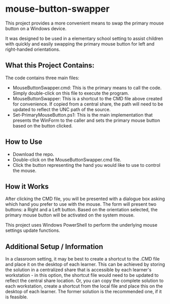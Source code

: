 # mouse-button-swapper
This project provides a more convenient means to swap the primary mouse button on a Windows device.

It was designed to be used in a elementary school setting to assist children with quickly and easily swapping the primary mouse button for left and right-handed orientations.

## What this Project Contains:
The code contains three main files: 

   * MouseButtonSwapper.cmd: This is the primary means to call the code.  Simply double-click on this file to execute the program.
   * MouseButtonSwapper: This is a shortcut to the CMD file above created for convenience.  If copied from a central share, the path will need to be updated to reflect the UNC path of the source.
   * Set-PrimaryMouseButton.ps1: This is the main implementation that presents the WinForm to the caller and sets the primary mouse button based on the button clicked.

## How to Use
   * Download the repo.
   * Double-click on the MouseButtonSwapper.cmd file.
   * Click the button representing the hand you would like to use to control the mouse.

## How it Works
After clicking the CMD file, you will be presented with a dialogue box asking which hand you prefer to use with the mouse.  The form will present two buttons: a Right and a Left button.  Based on the orientation selected, the primary mouse button will be activated on the system mouse.

This project uses Windows PowerShell to perform the underlying mouse settings update functions.

## Additional Setup / Information
In a classroom setting, it may be best to create a shortcut to the .CMD file and place it on the desktop of each learner.  This can be achieved by storing the solution in a centralized share that is accessible by each learner's workstation - in this option, the shortcut file would need to be updated to reflect the central share location.  Or, you can copy the complete solution to each workstation, create a shortcut from the local file and place this on the desktop of each learner.  The former solution is the recommended one, if it is feasible.
